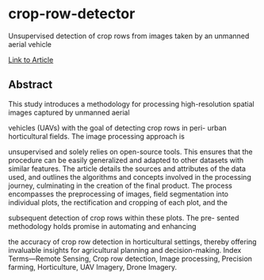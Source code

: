 # crop-row-detector
Unsupervised detection of crop rows from images taken by an unmanned aerial vehicle

[Link to Article](https://drive.google.com/file/d/12j4y2Auqhi6uzDpqaydWy9dQw3bJRHjA/view?usp=sharing)

## Abstract

This study introduces a methodology for processing
high-resolution spatial images captured by unmanned aerial

vehicles (UAVs) with the goal of detecting crop rows in peri-
urban horticultural fields. The image processing approach is

unsupervised and solely relies on open-source tools. This ensures
that the procedure can be easily generalized and adapted to other
datasets with similar features. The article details the sources
and attributes of the data used, and outlines the algorithms
and concepts involved in the processing journey, culminating
in the creation of the final product. The process encompasses
the preprocessing of images, field segmentation into individual
plots, the rectification and cropping of each plot, and the

subsequent detection of crop rows within these plots. The pre-
sented methodology holds promise in automating and enhancing

the accuracy of crop row detection in horticultural settings,
thereby offering invaluable insights for agricultural planning and
decision-making.
Index Terms—Remote Sensing, Crop row detection, Image
processing, Precision farming, Horticulture, UAV Imagery, Drone
Imagery.
